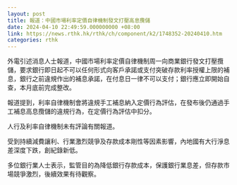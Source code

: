 ```yaml
---
layout: post
title: 報道：中國市場利率定價自律機制發文打壓高息攬儲
date: 2024-04-10 22:49:59.000000000 +08:00
link: https://news.rthk.hk/rthk/ch/component/k2/1748352-20240410.htm
categories: rthk
---
```


外電引述消息人士報道，中國市場利率定價自律機制周一向商業銀行發文打壓攬儲，要求銀行即日起不可以任何形式向客戶承諾或支付突破存款利率授權上限的補息，銀行之前違規作出的補息承諾，在付息日一律不可以支付；銀行應立即開始自查，本月底前完成整改。

報道提到，利率自律機制會將違規手工補息納入定價行為評估，在發布後仍通過手工補息高息攬儲的違規行為，在定價行為評估中扣分。

人行及利率自律機制未有評論有關報道。

受到持續減費讓利、行業激烈競爭及存款成本剛性等因素影響，內地國有大行淨息差深度下跌，創紀錄新低。

多位銀行業人士表示，監管目的為降低銀行存款成本，保護銀行業息差，但存款市場競爭激烈，後續效果有待觀察。
